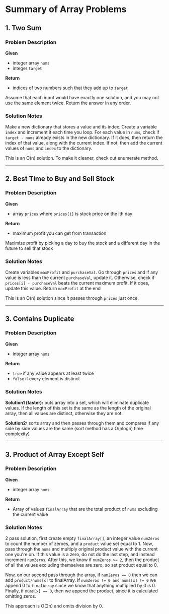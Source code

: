 # Summary of Array Problems

## 1. Two Sum
### Problem Description
**Given**
- integer array `nums`
- integer `target`

**Return**
- indices of two numbers such that they add up to `target`

Assume that each input would have exactly one solution, and you may not use the same element twice. Return the answer in any order.

### Solution Notes
Make a new dictionary that stores a value and its index. Create a variable `index` and increment it each time you loop. For each value in `nums`, check if
`target - nums` already exists in the new dictionary. If it does, then return the index of that value, along with the current index. If not, then add the current values of `nums` and `index` to the dictionary.

This is an O(n) solution. To make it cleaner, check out enumerate method.

---

## 2. Best Time to Buy and Sell Stock
### Problem Description
**Given**
- array `prices` where `prices[i]` is stock price on the ith day

**Return**
- maximum profit you can get from transaction

Maximize profit by picking a day to buy the stock and a different day in the future to sell that stock

### Solution Notes
Create variables `maxProfit` and `purchaseVal`. Go through `prices` and if any value is less than the current `purchaseVal`, update it. Otherwise, check if `prices[i] - purchaseVal` beats the current maximum profit. If it does, update this value. Return `maxProfit` at the end

This is an O(n) solution since it passes through `prices` just once.

---

## 3. Contains Duplicate
### Problem Description
**Given**
- integer array `nums`

**Return**
- `true` if any value appears at least twice
- `false` if every element is distinct

### Solution Notes
**Solution1 (faster):** puts array into a set, which will eliminate duplicate values. If the length of this set is the same as the length of the original array, then all values are distinct, otherwise they are not.

**Solution2:** sorts array and then passes through them and compares if any side by side values are the same (sort method has a O(nlogn) time complexity)

---

## 3. Product of Array Except Self
### Problem Description
**Given**
- integer array `nums`

**Return**
- Array of values `finalArray` that are the total product of `nums` excluding the current value

### Solution Notes
2 pass solution, first create empty `finalArray[]`, an integer value `numZeros` to count the number of zeroes, and a `product` value set equal to 1. Now, pass through the `nums` and multiply original product value with the current one you're on. If this value is a zero, do not do the last step, and instead increment `numZeros`. After this, we know if `numZeros >= 2`, then the product of all the values excluding themselves are zero, so set product equal to 0.

Now, on our second pass through the array, if `numZeros == 0` then we can add `product/nums[x]` to finalArray. If `numZeros != 0 and nums[x] != 0` we append 0 to `finalArray` since we know that anything multiplied by 0 is 0. Finally, if `nums[x] == 0`, then we append the product, since it is calculated omitting zeros.

This approach is O(2n) and omits division by 0.
